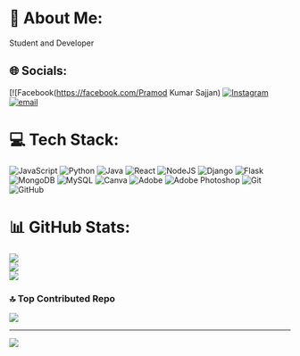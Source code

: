 # 💫 About Me:
Student and Developer


## 🌐 Socials:
[![Facebook(https://facebook.com/Pramod Kumar Sajjan) [![Instagram](https://img.shields.io/badge/Instagram-%23E4405F.svg?logo=Instagram&logoColor=white)](https://instagram.com/_prince._pramod_) [![email](https://img.shields.io/badge/Email-D14836?logo=gmail&logoColor=white)](mailto:pramodsajjan3690@gmail.com) 

# 💻 Tech Stack:
![JavaScript](https://img.shields.io/badge/javascript-%23323330.svg?style=plastic&logo=javascript&logoColor=%23F7DF1E) ![Python](https://img.shields.io/badge/python-3670A0?style=plastic&logo=python&logoColor=ffdd54) ![Java](https://img.shields.io/badge/java-%23ED8B00.svg?style=plastic&logo=openjdk&logoColor=white) ![React](https://img.shields.io/badge/react-%2320232a.svg?style=plastic&logo=react&logoColor=%2361DAFB) ![NodeJS](https://img.shields.io/badge/node.js-6DA55F?style=plastic&logo=node.js&logoColor=white) ![Django](https://img.shields.io/badge/django-%23092E20.svg?style=plastic&logo=django&logoColor=white) ![Flask](https://img.shields.io/badge/flask-%23000.svg?style=plastic&logo=flask&logoColor=white) ![MongoDB](https://img.shields.io/badge/MongoDB-%234ea94b.svg?style=plastic&logo=mongodb&logoColor=white) ![MySQL](https://img.shields.io/badge/mysql-4479A1.svg?style=plastic&logo=mysql&logoColor=white) ![Canva](https://img.shields.io/badge/Canva-%2300C4CC.svg?style=plastic&logo=Canva&logoColor=white) ![Adobe](https://img.shields.io/badge/adobe-%23FF0000.svg?style=plastic&logo=adobe&logoColor=white) ![Adobe Photoshop](https://img.shields.io/badge/adobe%20photoshop-%2331A8FF.svg?style=plastic&logo=adobe%20photoshop&logoColor=white) ![Git](https://img.shields.io/badge/git-%23F05033.svg?style=plastic&logo=git&logoColor=white) ![GitHub](https://img.shields.io/badge/github-%23121011.svg?style=plastic&logo=github&logoColor=white)
# 📊 GitHub Stats:
![](https://github-readme-stats.vercel.app/api?username=Its-Pramod&theme=gruvbox&hide_border=true&include_all_commits=true&count_private=false)<br/>
![](https://nirzak-streak-stats.vercel.app/?user=Its-Pramod&theme=gruvbox&hide_border=true)<br/>
![](https://github-readme-stats.vercel.app/api/top-langs/?username=Its-Pramod&theme=gruvbox&hide_border=true&include_all_commits=true&count_private=false&layout=compact)

### 🔝 Top Contributed Repo
![](https://github-contributor-stats.vercel.app/api?username=Its-Pramod&limit=5&theme=gruvbox&combine_all_yearly_contributions=true)

---
[![](https://visitcount.itsvg.in/api?id=Its-Pramod&icon=1&color=1)](https://visitcount.itsvg.in)


